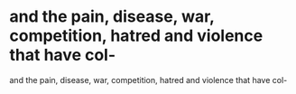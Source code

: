 # and the pain, disease, war, competition, hatred and violence that have col-

and the pain, disease, war, competition, hatred and violence that have col-